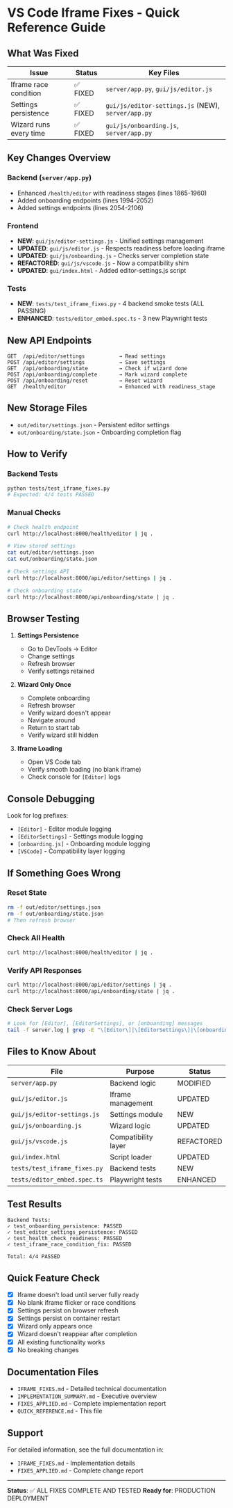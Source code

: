 # VS Code Iframe Fixes - Quick Reference Guide

## What Was Fixed

| Issue | Status | Key Files |
|-------|--------|-----------|
| Iframe race condition | ✅ FIXED | `server/app.py`, `gui/js/editor.js` |
| Settings persistence | ✅ FIXED | `gui/js/editor-settings.js` (NEW), `server/app.py` |
| Wizard runs every time | ✅ FIXED | `gui/js/onboarding.js`, `server/app.py` |

## Key Changes Overview

### Backend (`server/app.py`)
- Enhanced `/health/editor` with readiness stages (lines 1865-1960)
- Added onboarding endpoints (lines 1994-2052)
- Added settings endpoints (lines 2054-2106)

### Frontend
- **NEW**: `gui/js/editor-settings.js` - Unified settings management
- **UPDATED**: `gui/js/editor.js` - Respects readiness before loading iframe
- **UPDATED**: `gui/js/onboarding.js` - Checks server completion state
- **REFACTORED**: `gui/js/vscode.js` - Now a compatibility shim
- **UPDATED**: `gui/index.html` - Added editor-settings.js script

### Tests
- **NEW**: `tests/test_iframe_fixes.py` - 4 backend smoke tests (ALL PASSING)
- **ENHANCED**: `tests/editor_embed.spec.ts` - 3 new Playwright tests

## New API Endpoints

```
GET  /api/editor/settings           → Read settings
POST /api/editor/settings           → Save settings
GET  /api/onboarding/state          → Check if wizard done
POST /api/onboarding/complete       → Mark wizard complete
POST /api/onboarding/reset          → Reset wizard
GET  /health/editor                 → Enhanced with readiness_stage
```

## New Storage Files

- `out/editor/settings.json` - Persistent editor settings
- `out/onboarding/state.json` - Onboarding completion flag

## How to Verify

### Backend Tests
```bash
python tests/test_iframe_fixes.py
# Expected: 4/4 tests PASSED
```

### Manual Checks
```bash
# Check health endpoint
curl http://localhost:8000/health/editor | jq .

# View stored settings
cat out/editor/settings.json
cat out/onboarding/state.json

# Check settings API
curl http://localhost:8000/api/editor/settings | jq .

# Check onboarding state
curl http://localhost:8000/api/onboarding/state | jq .
```

## Browser Testing

1. **Settings Persistence**
   - Go to DevTools → Editor
   - Change settings
   - Refresh browser
   - Verify settings retained

2. **Wizard Only Once**
   - Complete onboarding
   - Refresh browser
   - Verify wizard doesn't appear
   - Navigate around
   - Return to start tab
   - Verify wizard still hidden

3. **Iframe Loading**
   - Open VS Code tab
   - Verify smooth loading (no blank iframe)
   - Check console for `[Editor]` logs

## Console Debugging

Look for log prefixes:
- `[Editor]` - Editor module logging
- `[EditorSettings]` - Settings module logging
- `[onboarding.js]` - Onboarding module logging
- `[VSCode]` - Compatibility layer logging

## If Something Goes Wrong

### Reset State
```bash
rm -f out/editor/settings.json
rm -f out/onboarding/state.json
# Then refresh browser
```

### Check All Health
```bash
curl http://localhost:8000/health/editor | jq .
```

### Verify API Responses
```bash
curl http://localhost:8000/api/editor/settings | jq .
curl http://localhost:8000/api/onboarding/state | jq .
```

### Check Server Logs
```bash
# Look for [Editor], [EditorSettings], or [onboarding] messages
tail -f server.log | grep -E "\[Editor\]|\[EditorSettings\]|\[onboarding\]"
```

## Files to Know About

| File | Purpose | Status |
|------|---------|--------|
| `server/app.py` | Backend logic | MODIFIED |
| `gui/js/editor.js` | Iframe management | UPDATED |
| `gui/js/editor-settings.js` | Settings module | NEW |
| `gui/js/onboarding.js` | Wizard logic | UPDATED |
| `gui/js/vscode.js` | Compatibility layer | REFACTORED |
| `gui/index.html` | Script loader | UPDATED |
| `tests/test_iframe_fixes.py` | Backend tests | NEW |
| `tests/editor_embed.spec.ts` | Playwright tests | ENHANCED |

## Test Results

```
Backend Tests:
✓ test_onboarding_persistence: PASSED
✓ test_editor_settings_persistence: PASSED
✓ test_health_check_readiness: PASSED
✓ test_iframe_race_condition_fix: PASSED

Total: 4/4 PASSED
```

## Quick Feature Check

- [x] Iframe doesn't load until server fully ready
- [x] No blank iframe flicker or race conditions
- [x] Settings persist on browser refresh
- [x] Settings persist on container restart
- [x] Wizard only appears once
- [x] Wizard doesn't reappear after completion
- [x] All existing functionality works
- [x] No breaking changes

## Documentation Files

- `IFRAME_FIXES.md` - Detailed technical documentation
- `IMPLEMENTATION_SUMMARY.md` - Executive overview
- `FIXES_APPLIED.md` - Complete implementation report
- `QUICK_REFERENCE.md` - This file

## Support

For detailed information, see the full documentation in:
- `IFRAME_FIXES.md` - Implementation details
- `FIXES_APPLIED.md` - Complete change report

---

**Status**: ✅ ALL FIXES COMPLETE AND TESTED
**Ready for**: PRODUCTION DEPLOYMENT
